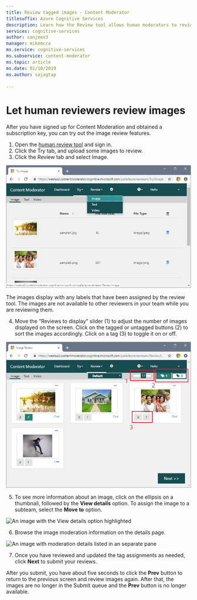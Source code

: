 ```yaml
---
title: Review tagged images - Content Moderator
titlesuffix: Azure Cognitive Services
description: Learn how the Review tool allows human moderators to review images in a web portal.
services: cognitive-services
author: sanjeev3
manager: mikemcca
ms.service: cognitive-services
ms.subservice: content-moderator
ms.topic: article
ms.date: 01/10/2019
ms.author: sajagtap

---
```


# Let human reviewers review images

After you have signed up for Content Moderation and obtained a subscription key, you can try out the image review features.

1.	Open the [human review tool](https://contentmoderator.cognitive.microsoft.com/) and sign in. 
2.	Click the Try tab, and upload some images to review.
3.	Click the Review tab and select Image.

  ![Chrome browser showing the review tool with the Review Image option highlighted](images/review-images-1.png)

  The images display with any labels that have been assigned by the review tool. The images are not available to other reviewers in your team while you are reviewing them.

4.	Move the “Reviews to display” slider (1) to adjust the number of images displayed on the screen. Click on the tagged or untagged buttons (2) to sort the images accordingly. Click on a tag (3) to toggle it on or off.

  ![Chrome browser showing the Review tool with tagged images for review](images/review-images-2.png)
 
5.	To see more information about an image, click on the ellipsis on a thumbnail, followed by the **View details** option. To assign the image to a subteam, select the **Move to** option.
 
  ![An image with the View details option highlighted](images/review-images-3.png)

6. Browse the image moderation information on the details page.

  ![An image with moderation details listed in an separate pane](images/review-images-4.png)
 
7.	Once you have reviewed and updated the tag assignments as needed, click **Next** to submit your reviews.

After you submit, you have about five seconds to click the **Prev** button to return to the previous screen and review images again. After that, the images are no longer in the Submit queue and the **Prev** button is no longer available.
